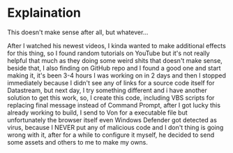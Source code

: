 # Explaination

This doesn't make sense after all, but whatever...

After I watched his newest videos, I kinda wanted to make additional effects for this thing, so I found random tutorials on YouTube but it's not really helpful that much as they doing some weird shits that doesn't make sense, beside that, I also finding  on GitHub repo and I found a good one and start making it, it's been 3-4 hours I was working on in 2 days and then I stopped immediately because I didn't see any of links for a source code itself for Datastream, but next day, I try something different and i have another solution to get this work, so, I create this code, including VBS scripts for replacing final message instead of Command Prompt, after I got lucky this already working to build, I send to Von for a executable file but unfortunately the browser itself even Windows Defender got detected as virus, because I NEVER put any of malicious code and I don't thing is going wrong with it, after for a while to configure it myself, he decided to send some assets and others to me to make my owns.
